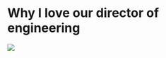 <!--
id: 32897585769
link: http://tumblr.atmos.org/post/32897585769/why-i-love-our-director-of-engineering
slug: why-i-love-our-director-of-engineering
date: Thu Oct 04 2012 15:30:34 GMT-0700 (PDT)
publish: 2012-10-04
tags: 
title: Why I love our director of engineering
-->


Why I love our director of engineering
======================================

![](http://24.media.tumblr.com/tumblr_mbe3uyeHUF1qz4sngo1_1280.jpg)


